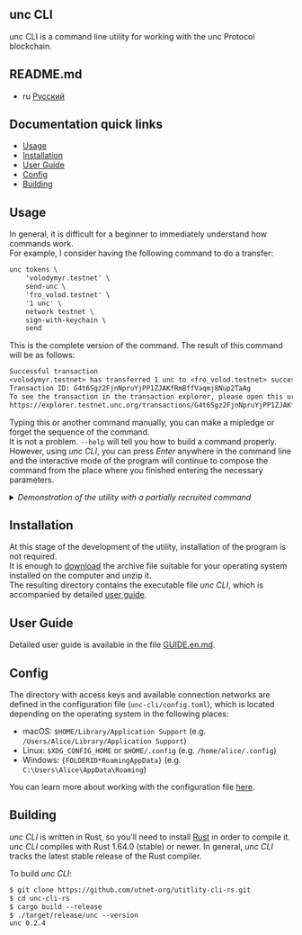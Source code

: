 unc CLI
--------
unc CLI is a command line utility for working with the unc Protocol blockchain.

## README.md

* ru [Русский](README.ru.md)

## Documentation quick links

- [Usage](#usage)
- [Installation](#installation)
- [User Guide](#user-guide)
- [Config](#config)
- [Building](#building)

## Usage

In general, it is difficult for a beginner to immediately understand how commands work.  
For example, I consider having the following command to do a transfer:
```txt
unc tokens \
    'volodymyr.testnet' \
    send-unc \
    'fro_volod.testnet' \
    '1 unc' \
    network testnet \
    sign-with-keychain \
    send
```
This is the complete version of the command. The result of this command will be as follows:
```txt
Successful transaction
<volodymyr.testnet> has transferred 1 unc to <fro_volod.testnet> successfully.
Transaction ID: G4t6Sgz2FjnNpruYjPP1ZJAKfRmBffVaqmj8Nup2TaAg
To see the transaction in the transaction explorer, please open this url in your browser:
https://explorer.testnet.unc.org/transactions/G4t6Sgz2FjnNpruYjPP1ZJAKfRmBffVaqmj8Nup2TaAg
```
Typing this or another command manually, you can make a mipledge or forget the sequence of the command.  
It is not a problem. `--help` will tell you how to build a command properly.  
However, using _unc CLI_, you can press _Enter_ anywhere in the command line and the interactive mode of the program will continue to compose the command from the place where you finished entering the necessary parameters.

<details><summary><i>Demonstration of the utility with a partially recruited command</i></summary>
<a href="https://asciinema.org/a/AfxLN1QtJi1z1qXuowTj2nDw2?autoplay=1&t=1&speed=2">
    <img src="https://asciinema.org/a/AfxLN1QtJi1z1qXuowTj2nDw2.png" width="836"/>
</a>
</details>

## Installation

At this stage of the development of the utility, installation of the program is not required.  
It is enough to [download](https://github.com/utnet-org/utitlity-cli-rs/releases/) the archive file suitable for your operating system installed on the computer and unzip it.  
The resulting directory contains the executable file _unc CLI_, which is accompanied by detailed [user guide](GUIDE.en.md).

## User Guide

Detailed user guide is available in the file [GUIDE.en.md](GUIDE.en.md).

## Config

The directory with access keys and available connection networks are defined in the configuration file (`unc-cli/config.toml`), which is located depending on the operating system in the following places:

- macOS: `$HOME/Library/Application Support` (e.g. `/Users/Alice/Library/Application Support`)
- Linux: `$XDG_CONFIG_HOME` or `$HOME/.config` (e.g. `/home/alice/.config`)
- Windows: `{FOLDERID*RoamingAppData}` (e.g. `C:\Users\Alice\AppData\Roaming`)

You can learn more about working with the configuration file [here](GUIDE.en.md#config---manage-connections-in-a-configuration-file).

## Building

_unc CLI_ is written in Rust, so you'll need to install
[Rust](https://www.rust-lang.org/) in order to compile it.
_unc CLI_ compiles with Rust 1.64.0 (stable) or newer. In general, _unc CLI_ tracks the latest stable release of the Rust compiler.

To build _unc CLI_:

```txt
$ git clone https://github.com/utnet-org/utitlity-cli-rs.git
$ cd unc-cli-rs
$ cargo build --release
$ ./target/release/unc --version
unc 0.2.4
```
